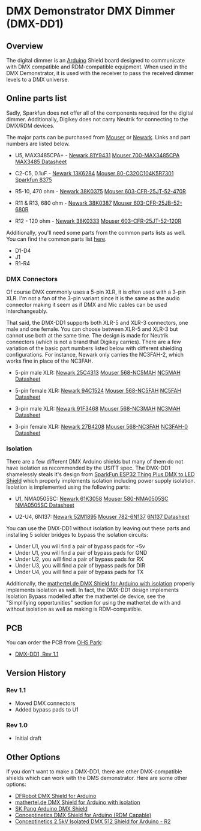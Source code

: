 # DMX Demonstrator DMX Dimmer (DMX-DD1)

## Overview

The digital dimmer is an [Arduino](https://www.arduino.cc/) Shield board designed to communicate with DMX compatible and RDM-compatible equipment.
When used in the DMX Demonstrator, it is used with the receiver to pass the
received dimmer levels to a DMX universe.

## Online parts list

Sadly, Sparkfun does not offer all of the components required for the digital dimmer. Additionally, Digikey does not carry Neutrik for connecting
to the DMX/RDM devices.

The major parts can be purchased from [Mouser](https://www.mouser.com/) or [Newark](https://www.newark.com/). Links and part numbers are listed below.

- U5, MAX3485CPA+ -
[Newark 81Y9431](https://www.newark.com/maxim-integrated-products/max3485cpa/rs422-rs485-transceiver-10mbps/dp/81Y9431?st=max3485)
[Mouser 700-MAX3485CPA](https://www.mouser.com/ProductDetail/Maxim-Integrated/MAX3485CPA%2b/?qs=LHmEVA8xxfbU8x9nGoNB%2Fw%3D%3D)
[MAX3485 Datasheet](https://www.mouser.com/datasheet/2/256/MAX3483_MAX3491-1292143.pdf)

- C2-C5, 0.1uF -
[Newark 13K6284](https://www.newark.com/kemet/c315c104m5u5ta/capacitor-mlcc-z5u-100nf-50v-radial/dp/39K6432)
[Mouser 80-C320C104K5R7301](https://www.mouser.com/ProductDetail/KEMET/C320C104K5R5TA7301/?qs=cWONFOU2MXytiO%2Fz22pl%252Bg%3D%3D)
[Sparkfun 8375](https://www.sparkfun.com/products/8375)

- R5-10, 470 ohm -
[Newark 38K0375](https://www.newark.com/multicomp-pro/mcf-0-25w-470r/carbon-film-resistor-470-ohm-250mw/dp/38K0375)
[Mouser 603-CFR-25JT-52-470R](https://www.mouser.com/ProductDetail/Yageo/CFR-25JT-52-470R/?qs=sGAEpiMZZMtlubZbdhIBIFoOGUvNp40adtovOrQ4BzA%3D)

- R11 & R13, 680 ohm -
[Newark 38K0387](https://www.newark.com/multicomp-pro/mcf-0-25w-680r/carbon-film-resistor-680-ohm-250mw/dp/38K0387)
[Mouser 603-CFR-25JB-52-680R](https://www.mouser.com/ProductDetail/Yageo/CFR-25JB-52-680R/?qs=sGAEpiMZZMtlubZbdhIBINt%2Ft6Hry3%2FBZYYRBIijkE4%3D)

- R12 - 120 ohm -
[Newark 38K0333](https://www.newark.com/multicomp-pro/mcf-0-25w-120r/carbon-film-resistor-120-ohm-250mw/dp/38K0333)
[Mouser 603-CFR-25JT-52-120R](https://www.mouser.com/ProductDetail/Yageo/CFR-25JT-52-120R/?qs=sGAEpiMZZMtlubZbdhIBIFoOGUvNp40ae6q2awCfJoc%3D)

Additionally, you'll need some parts from the common parts lists as well. You can find the common parts list [here](https://www.sparkfun.com/wish_lists/160406).

- D1-D4
- J1
- R1-R4

### DMX Connectors

Of course DMX commonly uses a 5-pin XLR, it is often used with a 3-pin XLR. I'm not a fan of the 3-pin variant since it is the same as the audio connector making it seem as if DMX and Mic cables can be used interchangeably.

That said, the DMX-DD1 supports both XLR-5 and XLR-3 connectors, one male and one female. You can choose between XLR-5 and XLR-3 but cannot use both at the same time. The design is made for Neutrik connectors (which is not a brand that Digikey carries). There are a few variation of the basic part numbers listed below with different shielding configurations. For instance,
Newark only carries the NC3FAH-2, which works fine in place of the NC3FAH.

- 5-pin male XLR:
[Newark 25C4313](https://www.newark.com/neutrik/nc5mah/connector-xlr-audio-plug-5pos/dp/25C4313?ost=nc5mah)
[Mouser 568-NC5MAH](https://www.mouser.com/ProductDetail/Neutrik/NC5MAH/?qs=43pPWqpsSNtpdAMzqMXlkw%3D%3D)
[NC5MAH Datasheet](https://www.neutrik.com/en/product/nc5mah.pdf)

- 5-pin female XLR:
[Newark 94C1524](https://www.newark.com/neutrik/nc5fah/connector-xlr-receptacle-5-position/dp/94C1524?ost=nc5fah)
[Mouser 568-NC5FAH](https://www.mouser.com/ProductDetail/Neutrik/NC5FAH/?qs=JfNPhaIww3Jo8umm7Mfi2w%3D%3D)
[NC5FAH Datasheet](https://www.neutrik.com/en/product/nc5fah.pdf)

- 3-pin male XLR:
[Newark 91F3468](https://www.newark.com/neutrik/nc3mah/connector-xlr-plug-3-position/dp/91F3468?st=nc3mah)
[Mouser 568-NC3MAH](https://www.mouser.com/ProductDetail/Neutrik/NC3MAH/?qs=MO8z%252B%252BLepAHrH1t47qrfbA%3D%3D)
[NC3MAH Datasheet](https://www.neutrik.com/en/product/nc3mah.pdf)

- 3-pin female XLR:
[Newark 27B4208](https://www.newark.com/neutrik/nc3fah2/connector-xlr-audio-rcpt-3pos/dp/27B4208)
[Mouser 568-NC3FAH](https://www.mouser.com/ProductDetail/Neutrik/NC3FAH/?qs=43pPWqpsSNse2FCN7qQVQw%3D%3D)
[NC3FAH-0 Datasheet](https://www.neutrik.com/en/product/nc3fah-0.pdf)

### Isolation

There are a few different DMX Arduino shields but many of them do not have isolation as recommended by the USITT spec. The DMX-DD1 shamelessly steals it's design from [SparkFun ESP32 Thing Plus DMX to LED Shield](https://www.sparkfun.com/products/15110) which properly implements isolation including power supply isolation. Isolation is implemented using the following parts:

- U1, NMA0505SC:
[Newark 61K3058](https://www.newark.com/murata-power-solutions/nma0505sc/dc-dc-converter-iso-pol-2-o-p/dp/61K3058?ost=nma0505sc)
[Mouser 580-NMA0505SC](https://www.mouser.com/ProductDetail/Murata-Power-Solutions/NMA0505SC/?qs=%2Fha2pyFaduhGNEy44F69mkKiigmHmVay9P4cLoAL7Ps%3D)
[NMA0505SC Datasheet](https://www.mouser.com/datasheet/2/281/kdc_nma-29224.pdf)

- U2-U4, 6N137:
[Newark 52M1895](https://www.newark.com/vishay/6n137/optocoupler-transistor-5300vrms/dp/52M1895?st=6n137)
[Mouser 782-6N137](https://www.mouser.com/ProductDetail/Vishay-Semiconductors/6N137/?qs=xCMk%252BIHWTZMrQz4FyDXhMg%3D%3D)
[6N137 Datasheet](https://www.mouser.com/datasheet/2/427/6n137-1767489.pdf)

You can use the DMX-DD1 without isolation by leaving out these parts and installing 5 solder bridges to bypass the isolation circuits:

- Under U1, you will find a pair of bypass pads for +5v
- Under U1, you will find a pair of bypass pads for GND
- Under U2, you will find a pair of bypass pads for RX
- Under U3, you will find a pair of bypass pads for DIR
- Under U4, you will find a pair of bypass pads for TX

Additionally, the [mathertel.de DMX Shield for Arduino with isolation](http://www.mathertel.de/Arduino/DMXShield.aspx) properly implements isolation as well. In fact, the DMX-DD1 design implements Isolation Bypass modelled after the mathertel.de device, see the "Simplifying opportunities" section for using the mathertel.de with and without isolation as well as making is RDM-compatible.

## PCB

You can order the PCB from [OHS Park](https://oshpark.com/):

- [DMX-DD1, Rev 1.1]()

## Version History

### Rev 1.1

- Moved DMX connectors
- Added bypass pads to U1

### Rev 1.0

- Initial draft

## Other Options

If you don't want to make a DMX-DD1, there are other DMX-compatible shields
which can work with the DMS demonstrator. Here are some other options:

- [DFRobot DMX Shield for Arduino](https://www.dfrobot.com/product-984.html)
- [mathertel.de DMX Shield for Arduino with isolation](http://www.mathertel.de/Arduino/DMXShield.aspx)
- [SK Pang Arduino DMX Shield](http://skpang.co.uk/catalog/arduino-dmx-shield-p-663.html)
- [Conceptinetics DMX Shield for Arduino (RDM Capable)](https://www.tindie.com/products/Conceptinetics/dmx-shield-for-arduino-rdm-capable/)
- [Conceptinetics 2.5kV Isolated DMX 512 Shield for Arduino - R2](https://www.tindie.com/products/Conceptinetics/25kv-isolated-dmx-512-shield-for-arduino-r2/?pt=full_prod_search)
 